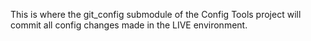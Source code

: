 This is where the git_config submodule of the Config Tools project will commit all config changes made in the LIVE environment.
